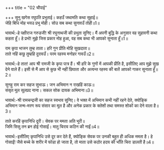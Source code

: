 +++
title = "02 चौपाई"

+++
सुनु खगेस रघुपति प्रभुताई। कहउँ जथामति कथा सुहाई॥  
जेहि बिधि मोह भयउ प्रभु मोही। सोउ सब कथा सुनावउँ तोही॥1॥  

भावार्थ:-हे पक्षीराज गरुडजी! श्री रघुनाथजी की प्रभुता सुनिए। मैं अपनी बुद्धि के अनुसार वह सुहावनी कथा कहता हूँ। हे प्रभो! मुझे जिस प्रकार मोह हुआ, वह सब कथा भी आपको सुनाता हूँ॥1॥  

राम कृपा भाजन तुम्ह ताता। हरि गुन प्रीति मोहि सुखदाता॥  
ताते नहिं कछु तुम्हहि दुरावउँ। परम रहस्य मनोहर गावउँ॥2॥  

भावार्थ:-हे तात! आप श्री रामजी के कृपा पात्र हैं। श्री हरि के गुणों में आपकी प्रीति है, इसीलिए आप मुझे सुख देने वाले हैं। इसी से मैं आप से कुछ भी नहीं छिपाता और अत्यन्त रहस्य की बातें आपको गाकर सुनाता हूँ॥2॥  

सुनहु राम कर सहज सुभाऊ। जन अभिमान न राखहिं काऊ॥  
संसृत मूल सूलप्रद नाना। सकल सोक दायक अभिमाना॥3॥  

भावार्थ:-श्री रामचन्द्रजी का सहज स्वभाव सुनिए। वे भक्त में अभिमान कभी नहीं रहने देते, क्योङ्कि अभिमान जन्म-मरण रूप संसार का मूल है और अनेक प्रकार के क्लेशों तथा समस्त शोकों का देने वाला है॥3॥  

ताते करहिं कृपानिधि दूरी। सेवक पर ममता अति भूरी॥  
जिमि सिसु तन ब्रन होई गोसाईं। मातु चिराव कठिन की नाईं॥4॥  

भावार्थ:-इसीलिए कृपानिधि उसे दूर कर देते हैं, क्योङ्कि सेवक पर उनकी बहुत ही अधिक ममता है। हे गोसाईं! जैसे बच्चे के शरीर में फोडा हो जाता है, तो माता उसे कठोर हदय की भाँति चिरा डालती है॥4॥  
